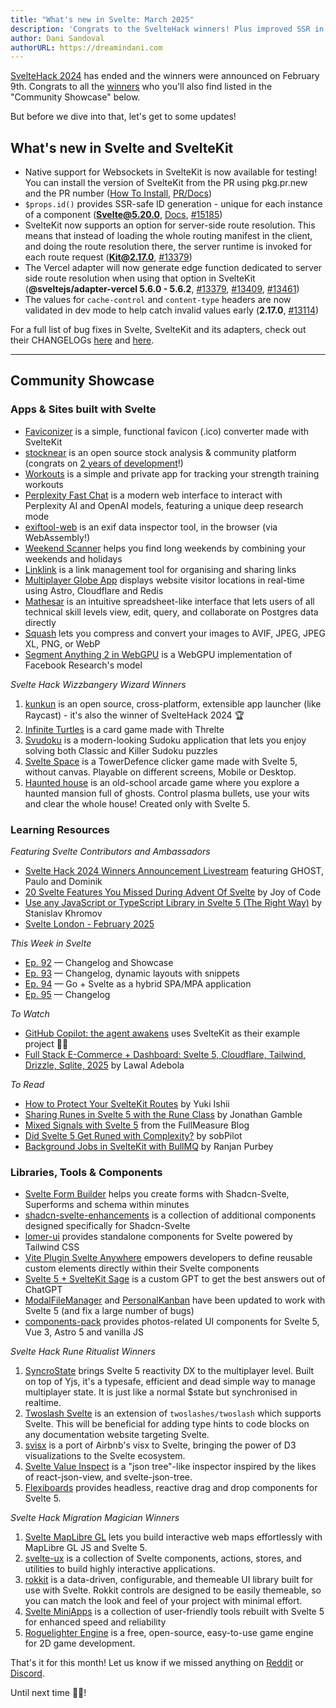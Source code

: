 ```yaml
---
title: "What's new in Svelte: March 2025"
description: 'Congrats to the SvelteHack winners! Plus improved SSR in Svelte and SvelteKit'
author: Dani Sandoval
authorURL: https://dreamindani.com
---
```


[SvelteHack 2024](https://hack.sveltesociety.dev/2024) has ended and the winners were announced on February 9th. Congrats to all the [winners](https://hack.sveltesociety.dev/2024/winners) who you'll also find listed in the "Community Showcase" below.

But before we dive into that, let's get to some updates!

## What's new in Svelte and SvelteKit

- Native support for Websockets in SvelteKit is now available for testing! You can install the version of SvelteKit from the PR using pkg.pr.new and the PR number ([How To Install](https://github.com/sveltejs/kit/issues/1491#issuecomment-2645962690), [PR/Docs](https://github.com/sveltejs/kit/pull/12973))
- `$props.id()` provides SSR-safe ID generation - unique for each instance of a component (**Svelte@5.20.0**, [Docs](https://svelte.dev/docs/svelte/props#props.id()), [#15185](https://github.com/sveltejs/svelte/pull/15185))
- SvelteKit now supports an option for server-side route resolution. This means that instead of loading the whole routing manifest in the client, and doing the route resolution there, the server runtime is invoked for each route request (**Kit@2.17.0**, [#13379](https://github.com/sveltejs/kit/pull/13379))
- The Vercel adapter will now generate edge function dedicated to server side route resolution when using that option in SvelteKit (**@sveltejs/adapter-vercel 5.6.0 - 5.6.2**, [#13379](https://github.com/sveltejs/kit/pull/13379), [#13409](https://github.com/sveltejs/kit/pull/13409), [#13461](https://github.com/sveltejs/kit/pull/13461))
- The values for `cache-control` and `content-type` headers are now validated in dev mode to help catch invalid values early (**2.17.0**, [#13114](https://github.com/sveltejs/kit/pull/13114))

For a full list of bug fixes in Svelte, SvelteKit and its adapters, check out their CHANGELOGs [here](https://github.com/sveltejs/svelte/blob/main/packages/svelte/CHANGELOG.md) and [here](https://github.com/sveltejs/kit/tree/main/packages).

---

## Community Showcase

### Apps & Sites built with Svelte

- [Faviconizer](https://www.faviconizer.com/) is a simple, functional favicon (.ico) converter made with SvelteKit
- [stocknear](https://github.com/stocknear) is an open source stock analysis & community platform (congrats on [2 years of development](https://www.reddit.com/r/sveltejs/comments/1iupfxb/from_learning_web_dev_to_building_my_saas_hit/)!)
- [Workouts](https://www.reddit.com/r/sveltejs/comments/1in1t0n/self_promotion_svelte_tauri_mobile_app_for/) is a simple and private app for tracking your strength training workouts
- [Perplexity Fast Chat](https://github.com/Ayfri/Deep-Research) is a modern web interface to interact with Perplexity AI and OpenAI models, featuring a unique deep research mode
- [exiftool-web](https://github.com/lucasgelfond/exiftool-web) is an exif data inspector tool, in the browser (via WebAssembly!) 
- [Weekend Scanner](https://weekendscanner.com/) helps you find long weekends by combining your weekends and holidays
- [Linklink](https://linklink.ink/) is a link management tool for organising and sharing links
- [Multiplayer Globe App](https://github.com/lilnasy/multiplayer-globe) displays website visitor locations in real-time using Astro, Cloudflare and Redis
- [Mathesar](https://github.com/mathesar-foundation/mathesar) is an intuitive spreadsheet-like interface that lets users of all technical skill levels view, edit, query, and collaborate on Postgres data directly
- [Squash](https://image-squash.web.app/) lets you compress and convert your images to AVIF, JPEG, JPEG XL, PNG, or WebP
- [Segment Anything 2 in WebGPU](https://github.com/lucasgelfond/webgpu-sam2) is a WebGPU implementation of Facebook Research's model

_Svelte Hack Wizzbangery Wizard Winners_
1. [kunkun](https://github.com/kunkunsh/kunkun) is an open source, cross-platform, extensible app launcher (like Raycast) - it's also the winner of SvelteHack 2024 🏆
2. [Infinite Turtles](https://github.com/edsunman/infinite-turtles) is a card game made with Threlte
3. [Svudoku](https://github.com/fodor-lori/svudoku) is a modern-looking Sudoku application that lets you enjoy solving both Classic and Killer Sudoku puzzles
4. [Svelte Space](https://github.com/baterson/svelte-tower-defence) is a TowerDefence clicker game made with Svelte 5, without canvas. Playable on different screens, Mobile or Desktop.
5. [Haunted house](https://github.com/martaProsniak/haunted-house) is an old-school arcade game where you explore a haunted mansion full of ghosts. Control plasma bullets, use your wits and clear the whole house! Created only with Svelte 5.


### Learning Resources

_Featuring Svelte Contributors and Ambassadors_

- [Svelte Hack 2024 Winners Announcement Livestream](https://www.youtube.com/live/NwRJvFX-lOk?si=kGLb_09XSitwdaqk) featuring GHOST, Paulo and Dominik
- [20 Svelte Features You Missed During Advent Of Svelte](https://www.youtube.com/watch?v=SJiE4tu39EQ) by Joy of Code
- [Use any JavaScript or TypeScript Library in Svelte 5 (The Right Way)](https://www.youtube.com/watch?v=R82Ptutku0M) by Stanislav Khromov
- [Svelte London - February 2025](https://www.youtube.com/watch?v=s79E0Q9f2YM)

_This Week in Svelte_

- [Ep. 92](https://www.youtube.com/watch?v=UHBekhrnKVs) — Changelog and Showcase
- [Ep. 93](https://www.youtube.com/watch?v=-VV-2FyBnng) — Changelog, dynamic layouts with snippets
- [Ep. 94](https://www.youtube.com/watch?v=Qo57-7JmUaw) — Go + Svelte as a hybrid SPA/MPA application
- [Ep. 95](https://www.youtube.com/watch?v=9ypawEnb12U) — Changelog

_To Watch_

- [GitHub Copilot: the agent awakens](https://www.youtube.com/watch?v=C95drFKy4ss) uses SvelteKit as their example project 🙌🏼
- [Full Stack E-Commerce + Dashboard: Svelte 5, Cloudflare, Tailwind, Drizzle, Sqlite, 2025](https://www.youtube.com/watch?v=lwbNPEPt0E8) by Lawal Adebola


_To Read_

- [How to Protect Your SvelteKit Routes](https://blog.yuki-dev.com/blogs/x2lxp2szm) by Yuki Ishii
- [Sharing Runes in Svelte 5 with the Rune Class](https://dev.to/jdgamble555/sharing-runes-in-svelte-5-the-rune-class-505e) by Jonathan Gamble
- [Mixed Signals with Svelte 5](https://blog.fullmeasure.uk/2025/01/07/mixed-signals-with-svelte5/) from the FullMeasure Blog
- [Did Svelte 5 Get Runed with Complexity?](https://steve-sob.medium.com/did-svelte-5-get-runed-with-complexity-cbeda34b9feb) by sobPilot
- [Background Jobs in SvelteKit with BullMQ](https://dev.to/ranjanpurbey/background-jobs-in-sveltekit-with-bullmq-4dn3) by Ranjan Purbey

### Libraries, Tools & Components

- [Svelte Form Builder](https://svelte-form-builder.vercel.app/) helps you create forms with Shadcn-Svelte, Superforms and schema within minutes
- [shadcn-svelte-enhancements](https://github.com/tzezar/shadcn-svelte-enhancements) is a collection of additional components designed specifically for Shadcn-Svelte
- [lomer-ui](https://ui.lomer.dev/) provides standalone components for Svelte powered by Tailwind CSS
- [Vite Plugin Svelte Anywhere](https://github.com/vidschofelix/vite-plugin-svelte-anywhere) empowers developers to define reusable custom elements directly within their Svelte components
- [Svelte 5 + SvelteKit Sage](https://chatgpt.com/g/g-Knj6VxTpl-svelte-5-sveltekit-sage) is a custom GPT to get the best answers out of ChatGPT
- [ModalFileManager](https://github.com/raguay/ModalFileManager/releases/tag/v2.0.0) and [PersonalKanban](https://github.com/raguay/PersonKanban/releases/tag/v0.5) have been updated to work with Svelte 5 (and fix a large number of bugs)
- [components-pack](https://github.com/Matb85/components-pack) provides photos-related UI components for Svelte 5, Vue 3, Astro 5 and vanilla JS 

_Svelte Hack Rune Ritualist Winners_
1. [SyncroState](https://github.com/beynar/syncrostate) brings Svelte 5 reactivity DX to the multiplayer level. Built on top of Yjs, it's a typesafe, efficient and dead simple way to manage multiplayer state. It is just like a normal $state but synchronised in realtime.
2. [Twoslash Svelte](https://github.com/twoslashes/twoslash/pull/57) is an extension of `twoslashes/twoslash` which supports Svelte. This will be beneficial for adding type hints to code blocks on any documentation website targeting Svelte.
3. [svisx](https://github.com/xGEMINIx/svisx) is a port of Airbnb's visx to Svelte, bringing the power of D3 visualizations to the Svelte ecosystem.
4. [Svelte Value Inspect](https://github.com/ampled/svelte-inspect-value) is a "json tree"-like inspector inspired by the likes of react-json-view, and svelte-json-tree.
5. [Flexiboards](https://github.com/Blakintosh/svelte-flexiboards) provides headless, reactive drag and drop components for Svelte 5.

_Svelte Hack Migration Magician Winners_
1. [Svelte MapLibre GL](https://github.com/MIERUNE/svelte-maplibre-gl) lets you build interactive web maps effortlessly with MapLibre GL JS and Svelte 5.
2. [svelte-ux](https://github.com/techniq/svelte-ux/pull/530) is a collection of Svelte components, actions, stores, and utilities to build highly interactive applications.
3. [rokkit](https://github.com/jerrythomas/rokkit/tree/develop) is a data-driven, configurable, and themeable UI library built for use with Svelte. Rokkit controls are designed to be easily themeable, so you can match the look and feel of your project with minimal effort.
4. [Svelte MiniApps](https://github.com/Michael-Obele/Svelte-MiniApps) is a collection of user-friendly tools rebuilt with Svelte 5 for enhanced speed and reliability
5. [Roguelighter Engine](https://github.com/roguelighterengine/roguelighter) is a free, open-source, easy-to-use game engine for 2D game development.

That's it for this month! Let us know if we missed anything on [Reddit](https://www.reddit.com/r/sveltejs/) or [Discord](https://discord.gg/svelte).

Until next time 👋🏼!

